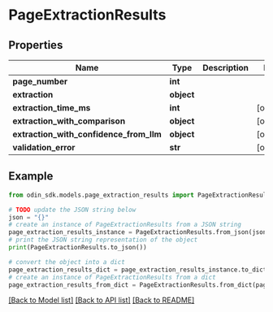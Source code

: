 # PageExtractionResults


## Properties

Name | Type | Description | Notes
------------ | ------------- | ------------- | -------------
**page_number** | **int** |  | 
**extraction** | **object** |  | 
**extraction_time_ms** | **int** |  | [optional] 
**extraction_with_comparison** | **object** |  | [optional] 
**extraction_with_confidence_from_llm** | **object** |  | [optional] 
**validation_error** | **str** |  | [optional] 

## Example

```python
from odin_sdk.models.page_extraction_results import PageExtractionResults

# TODO update the JSON string below
json = "{}"
# create an instance of PageExtractionResults from a JSON string
page_extraction_results_instance = PageExtractionResults.from_json(json)
# print the JSON string representation of the object
print(PageExtractionResults.to_json())

# convert the object into a dict
page_extraction_results_dict = page_extraction_results_instance.to_dict()
# create an instance of PageExtractionResults from a dict
page_extraction_results_from_dict = PageExtractionResults.from_dict(page_extraction_results_dict)
```
[[Back to Model list]](../README.md#documentation-for-models) [[Back to API list]](../README.md#documentation-for-api-endpoints) [[Back to README]](../README.md)


